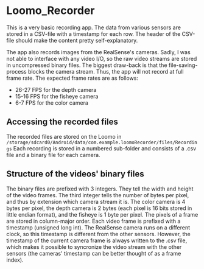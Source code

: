 # Loomo_Recorder

This is a very basic recording app. The data from various sensors are stored in a CSV-file with a timestamp for each row. The header of the CSV-file should make the content pretty self-explanatory. 

The app also records images from the RealSense's cameras. Sadly, I was not able to interface with any video I/O, so the raw video streams are stored in uncompressed binary files. The biggest draw-back is that the file-saving-process blocks the camera stream. Thus, the app will not record at full frame rate. The expected frame rates are as follows:
- 26-27 FPS for the depth camera
- 15-16 FPS for the fisheye camera
- 6-7 FPS for the color camera

## Accessing the recorded files

The recorded files are stored on the Loomo in `/storage/sdcard0/Android/data/com.example.loomoRecorder/files/Recordings`
Each recording is stored in a numbered sub-folder and consists of a .csv file and a binary file for each camera.

## Structure of the videos' binary files

The binary files are prefixed with 3 integers. They tell the width and height of the video frames. The third integer tells the number of bytes per pixel, and thus by extension which camera stream it is. The color camera is 4 bytes per pixel, the depth camera is 2 bytes (each pixel is 16 bits stored in little endian format), and the fisheye is 1 byte per pixel.
The pixels of a frame are stored in column-major order. Each video frame is prefixed with a timestamp (unsigned long int). The RealSense camera runs on a different clock, so this timestamp is different from the other sensors. However, the timestamp of the current camera frame is always written to the .csv file, which makes it possible to syncronize the video stream with the other sensors (the cameras' timestamp can be better thought of as a frame index).
